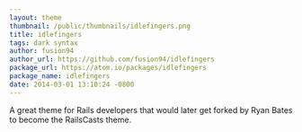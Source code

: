 ```yaml
---
layout: theme
thumbnail: /public/thumbnails/idlefingers.png
title: idlefingers
tags: dark syntax
author: fusion94
author_url: https://github.com/fusion94/idlefingers
package_url: https://atom.io/packages/idlefingers
package_name: idlefingers
date: 2014-03-01 13:10:24 -0800
---
```


A great theme for Rails developers that would later get forked by Ryan Bates to become the RailsCasts theme.
